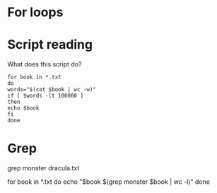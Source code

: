 # For loops

# Script reading

What does this script do? 

```
for book in *.txt
do
words="$(cat $book | wc -w)"
if [ $words -lt 100000 ]
then
echo $book
fi
done
```

# Grep
grep monster dracula.txt

for book in *.txt
do
echo "$book $(grep monster $book | wc -l)"
done
